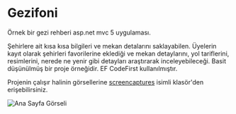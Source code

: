 # Gezifoni
Örnek bir gezi rehberi asp.net mvc 5 uygulaması.

Şehirlere ait kısa kısa bilgileri ve mekan detalarını saklayabilen. Üyelerin kayıt olarak şehirleri favorilerine eklediği ve mekan detaylarını, yol tariflerini, resimlerini, nerede ne yenir gibi detayları araştırarak inceleyebileceği. Basit düşünülmüş bir proje örneğidir. EF CodeFirst kullanılmıştır.

Projenin çalışır halinin görsellerine [screencaptures](https://github.com/muratbaseren/Gezifoni/tree/master/screencaptures) isimli klasör'den erişebilirsiniz.

![Ana Sayfa Görseli](https://github.com/muratbaseren/Gezifoni/blob/master/screencaptures/screencapture-01-homepage.png?raw=true)
